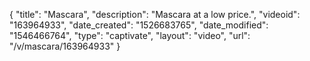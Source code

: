 {
    "title": "Mascara",
    "description": "Mascara at a low price.",
    "videoid": "163964933",
    "date_created": "1526683765",
    "date_modified": "1546466764",
    "type": "captivate",
    "layout": "video",
    "url": "\/v\/mascara\/163964933"
}